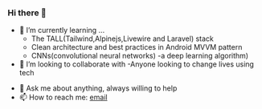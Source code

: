 ### Hi there 👋

<!-- 
**justbriang/justbriang** is a ✨ _special_ ✨ repository because its `README.md` (this file) appears on your GitHub profile. -->
<!-- 
Here are some ideas to get you started: -->

<!-- - 🔭 I’m currently working on ... -->

- 🌱 I’m currently learning ...
    -  The TALL(Tailwind,Alpinejs,Livewire and Laravel) stack
    -  Clean architecture and best practices in Android MVVM pattern
    -  CNNs(convolutional neural networks) -a deep learning algorithm)
- 👯 I’m looking to collaborate with
        -Anyone looking to change lives using tech
<!-- - 🤔 I’m looking for help with ... -->
- 💬 Ask me about anything, always willing to help
- 📫 How to reach me: <a href="mailto: gichuxb@gmail.com">email</a>

<!-- - ⚡ Fun fact: ... -->

